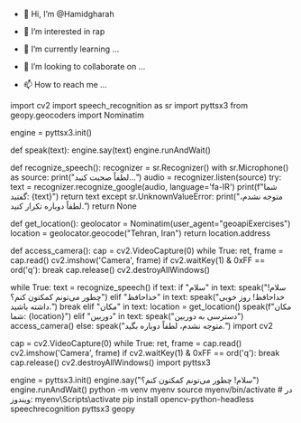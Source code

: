 - 👋 Hi, I’m @Hamidgharah
- 👀 I’m interested in rap

- 🌱 I’m currently learning ...
- 💞️ I’m looking to collaborate on ...
- 📫 How to reach me ...

<!---
Hamidgharah/Hamidgharah is a ✨ special ✨ repository because its `README.md` (this file) appears on your GitHub profile.
You can click the Preview link to take a look at your changes.
--->

import cv2
import speech_recognition as sr
import pyttsx3
from geopy.geocoders import Nominatim

engine = pyttsx3.init()

def speak(text):
    engine.say(text)
    engine.runAndWait()

def recognize_speech():
    recognizer = sr.Recognizer()
    with sr.Microphone() as source:
        print("لطفاً صحبت کنید...")
        audio = recognizer.listen(source)
        try:
            text = recognizer.recognize_google(audio, language='fa-IR')
            print(f"شما گفتید: {text}")
            return text
        except sr.UnknownValueError:
            print("متوجه نشدم، لطفاً دوباره تکرار کنید.")
            return None

def get_location():
    geolocator = Nominatim(user_agent="geoapiExercises")
    location = geolocator.geocode("Tehran, Iran")
    return location.address

def access_camera():
    cap = cv2.VideoCapture(0)
    while True:
        ret, frame = cap.read()
        cv2.imshow('Camera', frame)
        if cv2.waitKey(1) & 0xFF == ord('q'):
            break
    cap.release()
    cv2.destroyAllWindows()

while True:
    text = recognize_speech()
    if text:
        if "سلام" in text:
            speak("سلام! چطور می‌تونم کمکتون کنم؟")
        elif "خداحافظ" in text:
            speak("خداحافظ! روز خوبی داشته باشید.")
            break
        elif "مکان" in text:
            location = get_location()
            speak(f"مکان شما: {location}")
        elif "دوربین" in text:
            speak("دسترسی به دوربین")
            access_camera()
        else:
            speak("متوجه نشدم، لطفاً دوباره بگید.")
import cv2

cap = cv2.VideoCapture(0)
while True:
    ret, frame = cap.read()
    cv2.imshow('Camera', frame)
    if cv2.waitKey(1) & 0xFF == ord('q'):
        break
cap.release()
cv2.destroyAllWindows()
import pyttsx3

engine = pyttsx3.init()
engine.say("سلام! چطور می‌تونم کمکتون کنم؟")
engine.runAndWait()
python -m venv myenv
source myenv/bin/activate  # در ویندوز:
myenv\Scripts\activate
pip install opencv-python-headless speechrecognition pyttsx3 geopy